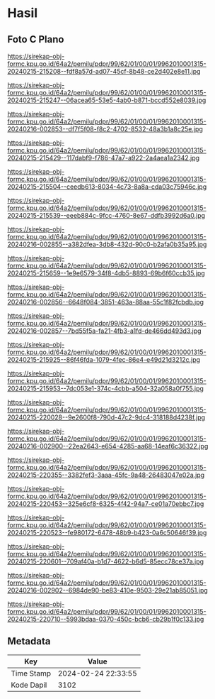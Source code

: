 # Hasil

## Foto C Plano

https://sirekap-obj-formc.kpu.go.id/64a2/pemilu/pdpr/99/62/01/00/01/9962010001315-20240215-215208--fdf8a57d-ad07-45cf-8b48-ce2d402e8e11.jpg

https://sirekap-obj-formc.kpu.go.id/64a2/pemilu/pdpr/99/62/01/00/01/9962010001315-20240215-215247--06acea65-53e5-4ab0-b871-bccd552e8039.jpg

https://sirekap-obj-formc.kpu.go.id/64a2/pemilu/pdpr/99/62/01/00/01/9962010001315-20240216-002853--df7f5f08-f8c2-4702-8532-48a3b1a8c25e.jpg

https://sirekap-obj-formc.kpu.go.id/64a2/pemilu/pdpr/99/62/01/00/01/9962010001315-20240215-215429--117dabf9-f786-47a7-a922-2a4aea1a2342.jpg

https://sirekap-obj-formc.kpu.go.id/64a2/pemilu/pdpr/99/62/01/00/01/9962010001315-20240215-215504--ceedb613-8034-4c73-8a8a-cda03c75946c.jpg

https://sirekap-obj-formc.kpu.go.id/64a2/pemilu/pdpr/99/62/01/00/01/9962010001315-20240215-215539--eeeb884c-9fcc-4760-8e67-ddfb3992d6a0.jpg

https://sirekap-obj-formc.kpu.go.id/64a2/pemilu/pdpr/99/62/01/00/01/9962010001315-20240216-002855--a382dfea-3db8-432d-90c0-b2afa0b35a95.jpg

https://sirekap-obj-formc.kpu.go.id/64a2/pemilu/pdpr/99/62/01/00/01/9962010001315-20240215-215659--1e9e6579-34f8-4db5-8893-69b6f60ccb35.jpg

https://sirekap-obj-formc.kpu.go.id/64a2/pemilu/pdpr/99/62/01/00/01/9962010001315-20240216-002856--6648f084-3851-463a-88aa-55c1f82fcbdb.jpg

https://sirekap-obj-formc.kpu.go.id/64a2/pemilu/pdpr/99/62/01/00/01/9962010001315-20240216-002857--7bd55f5a-fa21-4fb3-a1fd-de466dd493d3.jpg

https://sirekap-obj-formc.kpu.go.id/64a2/pemilu/pdpr/99/62/01/00/01/9962010001315-20240215-215925--86f46fda-1079-4fec-86e4-e49d21d3212c.jpg

https://sirekap-obj-formc.kpu.go.id/64a2/pemilu/pdpr/99/62/01/00/01/9962010001315-20240215-215953--7dc053e1-374c-4cbb-a504-32a058a0f755.jpg

https://sirekap-obj-formc.kpu.go.id/64a2/pemilu/pdpr/99/62/01/00/01/9962010001315-20240215-220028--9e2600f8-790d-47c2-9dc4-318188d4238f.jpg

https://sirekap-obj-formc.kpu.go.id/64a2/pemilu/pdpr/99/62/01/00/01/9962010001315-20240216-002900--22ea2643-e654-4285-aa68-14eaf6c36322.jpg

https://sirekap-obj-formc.kpu.go.id/64a2/pemilu/pdpr/99/62/01/00/01/9962010001315-20240215-220355--3382fef3-3aaa-45fc-9a48-26483047e02a.jpg

https://sirekap-obj-formc.kpu.go.id/64a2/pemilu/pdpr/99/62/01/00/01/9962010001315-20240215-220453--325e6cf8-6325-4f42-94a7-ce01a70ebbc7.jpg

https://sirekap-obj-formc.kpu.go.id/64a2/pemilu/pdpr/99/62/01/00/01/9962010001315-20240215-220523--fe980172-6478-48b9-b423-0a6c50646f39.jpg

https://sirekap-obj-formc.kpu.go.id/64a2/pemilu/pdpr/99/62/01/00/01/9962010001315-20240215-220601--709af40a-b1d7-4622-b6d5-85ecc78ce37a.jpg

https://sirekap-obj-formc.kpu.go.id/64a2/pemilu/pdpr/99/62/01/00/01/9962010001315-20240216-002902--6984de90-be83-410e-9503-29e21ab85051.jpg

https://sirekap-obj-formc.kpu.go.id/64a2/pemilu/pdpr/99/62/01/00/01/9962010001315-20240215-220710--5993bdaa-0370-450c-bcb6-cb29b1f0c133.jpg


## Metadata

| Key        | Value               |
| ---------- | ------------------- |
| Time Stamp | 2024-02-24 22:33:55 |
| Kode Dapil | 3102                |



